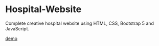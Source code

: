 # Hospital-Website
Complete creative hospital website using HTML, CSS, Bootstrap 5 and JavaScript.

[demo](https://kirti27-p.github.io/Hospital-Website/)
